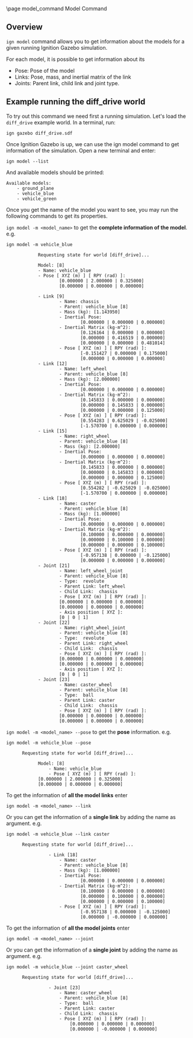 \page model_command Model Command

## Overview
`ign model` command allows you to get information about the models for a given running Ignition Gazebo simulation.

For each model, it is possible to get information about its
 -  Pose: Pose of the model
 -  Links: Pose, mass, and inertial matrix of the link
 -  Joints: Parent link, child link and joint type.

## Example running the diff_drive world

To try out this command we need first a running simulation. Let's load the `diff_drive` example world. In a terminal, run:

    ign gazebo diff_drive.sdf

Once Ignition Gazebo is up, we can use the ign model command to get information of the simulation.
Open a new terminal and enter:

    ign model --list

And available models should be printed:


    Available models:
        - ground_plane
        - vehicle_blue
        - vehicle_green

Once you get the name of the model you want to see, you may run the following commands to get its properties.

`ign model -m <model_name>` to get the **complete information of the model**. e.g.

    ign model -m vehicle_blue

```
			Requesting state for world [diff_drive]...

			Model: [8]
			- Name: vehicle_blue
			- Pose [ XYZ (m) ] [ RPY (rad) ]:
					[0.000000 | 2.000000 | 0.325000]
					[0.000000 | 0.000000 | 0.000000]

			- Link [9]
					- Name: chassis
					- Parent: vehicle_blue [8]
					- Mass (kg): [1.143950]
					- Inertial Pose:
							[0.000000 | 0.000000 | 0.000000]
					- Inertial Matrix (kg⋅m^2):
							[0.126164 | 0.000000 | 0.000000]
							[0.000000 | 0.416519 | 0.000000]
							[0.000000 | 0.000000 | 0.481014]
					- Pose [ XYZ (m) ] [ RPY (rad) ]:
							[-0.151427 | 0.000000 | 0.175000]
							[0.000000 | 0.000000 | 0.000000]
			- Link [12]
					- Name: left_wheel
					- Parent: vehicle_blue [8]
					- Mass (kg): [2.000000]
					- Inertial Pose:
							[0.000000 | 0.000000 | 0.000000]
					- Inertial Matrix (kg⋅m^2):
							[0.145833 | 0.000000 | 0.000000]
							[0.000000 | 0.145833 | 0.000000]
							[0.000000 | 0.000000 | 0.125000]
					- Pose [ XYZ (m) ] [ RPY (rad) ]:
							[0.554283 | 0.625029 | -0.025000]
							[-1.570700 | 0.000000 | 0.000000]
			- Link [15]
					- Name: right_wheel
					- Parent: vehicle_blue [8]
					- Mass (kg): [2.000000]
					- Inertial Pose:
							[0.000000 | 0.000000 | 0.000000]
					- Inertial Matrix (kg⋅m^2):
							[0.145833 | 0.000000 | 0.000000]
							[0.000000 | 0.145833 | 0.000000]
							[0.000000 | 0.000000 | 0.125000]
					- Pose [ XYZ (m) ] [ RPY (rad) ]:
							[0.554282 | -0.625029 | -0.025000]
							[-1.570700 | 0.000000 | 0.000000]
			- Link [18]
					- Name: caster
					- Parent: vehicle_blue [8]
					- Mass (kg): [1.000000]
					- Inertial Pose:
							[0.000000 | 0.000000 | 0.000000]
					- Inertial Matrix (kg⋅m^2):
							[0.100000 | 0.000000 | 0.000000]
							[0.000000 | 0.100000 | 0.000000]
							[0.000000 | 0.000000 | 0.100000]
					- Pose [ XYZ (m) ] [ RPY (rad) ]:
							[-0.957138 | 0.000000 | -0.125000]
							[0.000000 | 0.000000 | 0.000000]
			- Joint [21]
					- Name: left_wheel_joint
					- Parent: vehicle_blue [8]
					- Type:  revolute
					- Parent Link: left_wheel
					- Child Link:  chassis
					- Pose [ XYZ (m) ] [ RPY (rad) ]:
					[0.000000 | 0.000000 | 0.000000]
					[0.000000 | 0.000000 | 0.000000]
					- Axis position [ XYZ ]:
					[0 | 0 | 1]
			- Joint [22]
					- Name: right_wheel_joint
					- Parent: vehicle_blue [8]
					- Type:  revolute
					- Parent Link: right_wheel
					- Child Link:  chassis
					- Pose [ XYZ (m) ] [ RPY (rad) ]:
					[0.000000 | 0.000000 | 0.000000]
					[0.000000 | 0.000000 | 0.000000]
					- Axis position [ XYZ ]:
					[0 | 0 | 1]
			- Joint [23]
					- Name: caster_wheel
					- Parent: vehicle_blue [8]
					- Type:  ball
					- Parent Link: caster
					- Child Link:  chassis
					- Pose [ XYZ (m) ] [ RPY (rad) ]:
					[0.000000 | 0.000000 | 0.000000]
					[0.000000 | 0.000000 | 0.000000]

```


`ign model -m <model_name> --pose` to get the **pose** information. e.g.

    ign model -m vehicle_blue --pose


```
      Requesting state for world [diff_drive]...

			Model: [8]
				- Name: vehicle_blue
				- Pose [ XYZ (m) ] [ RPY (rad) ]:
            [0.000000 | 2.000000 | 0.325000]
            [0.000000 | 0.000000 | 0.000000]
```


To get the information of **all the model links** enter

    ign model -m <model_name> --link


Or you can get the information of a **single link** by adding the name as argument. e.g.

    ign model -m vehicle_blue --link caster

```
      Requesting state for world [diff_drive]...

				- Link [18]
					- Name: caster
					- Parent: vehicle_blue [8]
					- Mass (kg): [1.000000]
					- Inertial Pose:
							[0.000000 | 0.000000 | 0.000000]
					- Inertial Matrix (kg⋅m^2):
							[0.100000 | 0.000000 | 0.000000]
							[0.000000 | 0.100000 | 0.000000]
							[0.000000 | 0.000000 | 0.100000]
					- Pose [ XYZ (m) ] [ RPY (rad) ]:
							[-0.957138 | 0.000000 | -0.125000]
							[0.000000 | -0.000000 | 0.000000]
```


To get the information of **all the model joints** enter

    ign model -m <model_name> --joint

Or you can get the information of a **single joint** by adding the name as argument. e.g.

    ign model -m vehicle_blue --joint caster_wheel

```
      Requesting state for world [diff_drive]...

				- Joint [23]
					- Name: caster_wheel
					- Parent: vehicle_blue [8]
					- Type:  ball
					- Parent Link: caster
					- Child Link:  chassis
					- Pose [ XYZ (m) ] [ RPY (rad) ]:
						[0.000000 | 0.000000 | 0.000000]
						[0.000000 | -0.000000 | 0.000000]
```
